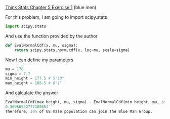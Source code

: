 [Think Stats Chapter 5 Exercise 1](http://greenteapress.com/thinkstats2/html/thinkstats2006.html#toc50) (blue men)

For this problem, I am going to import scipy.stats
```python
import scipy.stats
```
And use the function provided by the author
```python
def EvalNormalCdf(x, mu, sigma):
    return scipy.stats.norm.cdf(x, loc=mu, scale=sigma)
```
Now I can define my parameters
```python
mu = 178
sigma = 7.7
min_height = 177.5 # 5'10"
max_height = 185.5 # 6'1"
```
And calculate the answer
```python
EvalNormalCdf(max_height, mu, sigma) - EvalNormalCdf(min_height, mu, sigma)
0.36086532777380054```
Therefore, 36% of US male population can join the Blue Man Group.

